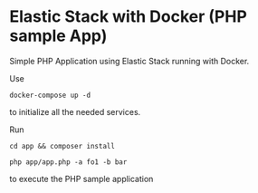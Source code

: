 # Elastic Stack with Docker (PHP sample App)

Simple PHP Application using Elastic Stack running with Docker.

Use

``docker-compose up -d ``

to initialize all the needed services.

Run

```cd app && composer install```

```php app/app.php -a fo1 -b bar```

to execute the PHP sample application
